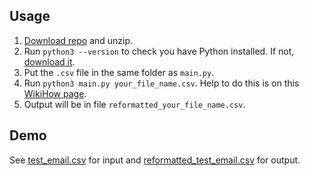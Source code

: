 ## Usage
1. [Download repo](https://github.com/lewisforbes/Email-Reformatter/archive/refs/heads/main.zip) and unzip.
2. Run `python3 --version` to check you have Python installed. If not, [download it](https://www.python.org/downloads/).
3. Put the `.csv` file in the same folder as `main.py`.
4. Run `python3 main.py your_file_name.csv`. Help to do this is on this [WikiHow page](https://www.wikihow.com/Use-Windows-Command-Prompt-to-Run-a-Python-File).
5. Output will be in file `reformatted_your_file_name.csv`.

## Demo
See [test_email.csv](/test_email.csv) for input and [reformatted_test_email.csv](/output/reformatted_test_email.csv) for output.
